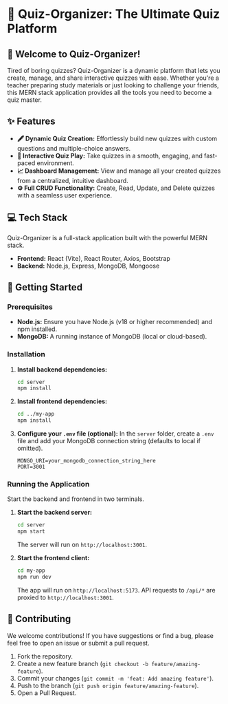 # 🧠 Quiz-Organizer: The Ultimate Quiz Platform

## 👋 Welcome to Quiz-Organizer!

Tired of boring quizzes? Quiz-Organizer is a dynamic platform that lets you create, manage, and share interactive quizzes with ease. Whether you're a teacher preparing study materials or just looking to challenge your friends, this MERN stack application provides all the tools you need to become a quiz master.

## ✨ Features

-   **🖋️ Dynamic Quiz Creation:** Effortlessly build new quizzes with custom questions and multiple-choice answers.
-   **🚀 Interactive Quiz Play:** Take quizzes in a smooth, engaging, and fast-paced environment.
-   **📈 Dashboard Management:** View and manage all your created quizzes from a centralized, intuitive dashboard.
-   **⚙️ Full CRUD Functionality:** Create, Read, Update, and Delete quizzes with a seamless user experience.

## 💻 Tech Stack
Quiz-Organizer is a full-stack application built with the powerful MERN stack.

-   **Frontend:** React (Vite), React Router, Axios, Bootstrap
-   **Backend:** Node.js, Express, MongoDB, Mongoose

## 🚀 Getting Started

### **Prerequisites**

-   **Node.js:** Ensure you have Node.js (v18 or higher recommended) and npm installed.
-   **MongoDB:** A running instance of MongoDB (local or cloud-based).

### **Installation**

1.  **Install backend dependencies:**
    ```bash
    cd server
    npm install
    ```
    
2.  **Install frontend dependencies:**
    ```bash
    cd ../my-app
    npm install
    ```

3.  **Configure your `.env` file (optional):**
    In the `server` folder, create a `.env` file and add your MongoDB connection string (defaults to local if omitted).
    ```env
    MONGO_URI=your_mongodb_connection_string_here
    PORT=3001
    ```

### **Running the Application**

Start the backend and frontend in two terminals.

1.  **Start the backend server:**
    ```bash
    cd server
    npm start
    ```
    The server will run on `http://localhost:3001`.

2.  **Start the frontend client:**
    ```bash
    cd my-app
    npm run dev
    ```
    The app will run on `http://localhost:5173`. API requests to `/api/*` are proxied to `http://localhost:3001`.

## 🤝 Contributing

We welcome contributions! If you have suggestions or find a bug, please feel free to open an issue or submit a pull request.

1.  Fork the repository.
2.  Create a new feature branch (`git checkout -b feature/amazing-feature`).
3.  Commit your changes (`git commit -m 'feat: Add amazing feature'`).
4.  Push to the branch (`git push origin feature/amazing-feature`).
5.  Open a Pull Request.

